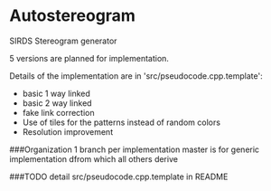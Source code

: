 # Autostereogram
SIRDS Stereogram generator

5 versions are planned for implementation.

Details of the implementation are in 'src/pseudocode.cpp.template':
- basic 1 way linked
- basic 2 way linked
- fake link correction
- Use of tiles for the patterns instead of random colors
- Resolution improvement

###Organization
1 branch per implementation
master is for generic implementation dfrom which all others derive 

###TODO
detail src/pseudocode.cpp.template in README
